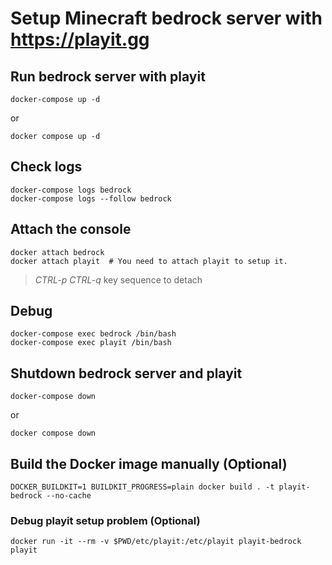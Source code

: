 # Setup Minecraft bedrock server with https://playit.gg

## Run bedrock server with playit
```
docker-compose up -d
```
or
```
docker compose up -d
```

## Check logs
```
docker-compose logs bedrock
docker-compose logs --follow bedrock
```

## Attach the console
```
docker attach bedrock
docker attach playit  # You need to attach playit to setup it.
```
> *CTRL-p* *CTRL-q* key sequence to detach

## Debug
```
docker-compose exec bedrock /bin/bash
docker-compose exec playit /bin/bash
```

## Shutdown bedrock server and playit
```
docker-compose down
```
or
```
docker compose down
```

## Build the Docker image manually (Optional)
```
DOCKER_BUILDKIT=1 BUILDKIT_PROGRESS=plain docker build . -t playit-bedrock --no-cache
```

### Debug playit setup problem (Optional)
```
docker run -it --rm -v $PWD/etc/playit:/etc/playit playit-bedrock playit
```

